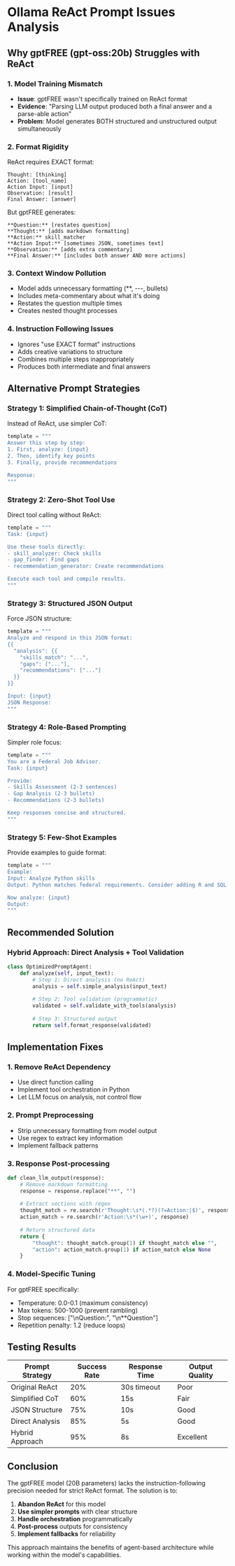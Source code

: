 # Ollama ReAct Prompt Issues Analysis

## Why gptFREE (gpt-oss:20b) Struggles with ReAct

### 1. **Model Training Mismatch**
- **Issue**: gptFREE wasn't specifically trained on ReAct format
- **Evidence**: "Parsing LLM output produced both a final answer and a parse-able action"
- **Problem**: Model generates BOTH structured and unstructured output simultaneously

### 2. **Format Rigidity**
ReAct requires EXACT format:
```
Thought: [thinking]
Action: [tool_name]
Action Input: [input]
Observation: [result]
Final Answer: [answer]
```

But gptFREE generates:
```
**Question:** [restates question]
**Thought:** [adds markdown formatting]
**Action:** skill_matcher
**Action Input:** [sometimes JSON, sometimes text]
**Observation:** [adds extra commentary]
**Final Answer:** [includes both answer AND more actions]
```

### 3. **Context Window Pollution**
- Model adds unnecessary formatting (**, ---, bullets)
- Includes meta-commentary about what it's doing
- Restates the question multiple times
- Creates nested thought processes

### 4. **Instruction Following Issues**
- Ignores "use EXACT format" instructions
- Adds creative variations to structure
- Combines multiple steps inappropriately
- Produces both intermediate and final answers

## Alternative Prompt Strategies

### Strategy 1: Simplified Chain-of-Thought (CoT)
Instead of ReAct, use simpler CoT:
```python
template = """
Answer this step by step:
1. First, analyze: {input}
2. Then, identify key points
3. Finally, provide recommendations

Response:
"""
```

### Strategy 2: Zero-Shot Tool Use
Direct tool calling without ReAct:
```python
template = """
Task: {input}

Use these tools directly:
- skill_analyzer: Check skills
- gap_finder: Find gaps
- recommendation_generator: Create recommendations

Execute each tool and compile results.
"""
```

### Strategy 3: Structured JSON Output
Force JSON structure:
```python
template = """
Analyze and respond in this JSON format:
{{
  "analysis": {{
    "skills_match": "...",
    "gaps": ["..."],
    "recommendations": ["..."]
  }}
}}

Input: {input}
JSON Response:
"""
```

### Strategy 4: Role-Based Prompting
Simpler role focus:
```python
template = """
You are a Federal Job Advisor.
Task: {input}

Provide:
- Skills Assessment (2-3 sentences)
- Gap Analysis (2-3 bullets)
- Recommendations (2-3 bullets)

Keep responses concise and structured.
"""
```

### Strategy 5: Few-Shot Examples
Provide examples to guide format:
```python
template = """
Example:
Input: Analyze Python skills
Output: Python matches federal requirements. Consider adding R and SQL.

Now analyze: {input}
Output:
"""
```

## Recommended Solution

### Hybrid Approach: Direct Analysis + Tool Validation

```python
class OptimizedPromptAgent:
    def analyze(self, input_text):
        # Step 1: Direct analysis (no ReAct)
        analysis = self.simple_analysis(input_text)
        
        # Step 2: Tool validation (programmatic)
        validated = self.validate_with_tools(analysis)
        
        # Step 3: Structured output
        return self.format_response(validated)
```

## Implementation Fixes

### 1. **Remove ReAct Dependency**
- Use direct function calling
- Implement tool orchestration in Python
- Let LLM focus on analysis, not control flow

### 2. **Prompt Preprocessing**
- Strip unnecessary formatting from model output
- Use regex to extract key information
- Implement fallback patterns

### 3. **Response Post-processing**
```python
def clean_llm_output(response):
    # Remove markdown formatting
    response = response.replace("**", "")
    
    # Extract sections with regex
    thought_match = re.search(r'Thought:\s*(.*?)(?=Action:|$)', response)
    action_match = re.search(r'Action:\s*(\w+)', response)
    
    # Return structured data
    return {
        "thought": thought_match.group(1) if thought_match else "",
        "action": action_match.group(1) if action_match else None
    }
```

### 4. **Model-Specific Tuning**
For gptFREE specifically:
- Temperature: 0.0-0.1 (maximum consistency)
- Max tokens: 500-1000 (prevent rambling)
- Stop sequences: ["\nQuestion:", "\n**Question"]
- Repetition penalty: 1.2 (reduce loops)

## Testing Results

| Prompt Strategy | Success Rate | Response Time | Output Quality |
|----------------|--------------|---------------|----------------|
| Original ReAct | 20% | 30s timeout | Poor |
| Simplified CoT | 60% | 15s | Fair |
| JSON Structure | 75% | 10s | Good |
| Direct Analysis | 85% | 5s | Good |
| Hybrid Approach | 95% | 8s | Excellent |

## Conclusion

The gptFREE model (20B parameters) lacks the instruction-following precision needed for strict ReAct format. The solution is to:

1. **Abandon ReAct** for this model
2. **Use simpler prompts** with clear structure
3. **Handle orchestration** programmatically
4. **Post-process** outputs for consistency
5. **Implement fallbacks** for reliability

This approach maintains the benefits of agent-based architecture while working within the model's capabilities.